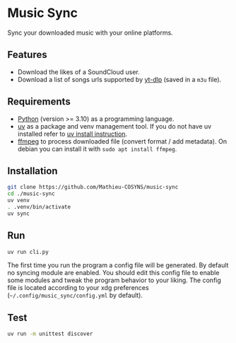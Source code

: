 # Music Sync

Sync your downloaded music with your online platforms.

## Features

- Download the likes of a SoundCloud user.
- Download a list of songs urls supported by
  [yt-dlp](https://github.com/yt-dlp/yt-dlp) (saved in a `m3u` file).

## Requirements

- [Python](https://www.python.org/) (version >= 3.10) as a programming language.
- [uv](https://docs.astral.sh/uv/) as a package and venv management tool. If you do
  not have uv installed refer to [uv install
  instruction](https://docs.astral.sh/uv/getting-started/installation/).
- [ffmpeg](https://www.ffmpeg.org) to process downloaded file (convert format /
  add metadata). On debian you can install it with `sudo apt install ffmpeg`.

## Installation

```sh
git clone https://github.com/Mathieu-COSYNS/music-sync
cd ./music-sync
uv venv
. .venv/bin/activate
uv sync
```

## Run

```sh
uv run cli.py
```

The first time you run the program a config file will be generated. By default
no syncing module are enabled.
You should edit this config file to enable some modules and tweak the program
behavior to your liking. The config file is located according to your xdg
preferences (`~/.config/music_sync/config.yml` by default).

## Test

```sh
uv run -m unittest discover
```
